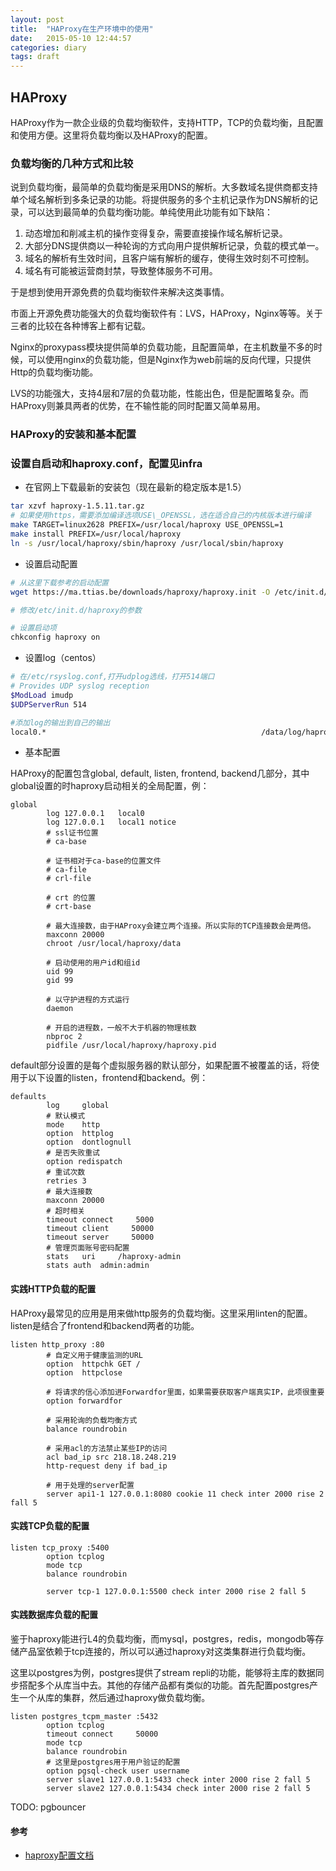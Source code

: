 ```yaml
---
layout: post
title:  "HAProxy在生产环境中的使用"
date:   2015-05-10 12:44:57
categories: diary
tags: draft
---
```


## HAProxy

HAProxy作为一款企业级的负载均衡软件，支持HTTP，TCP的负载均衡，且配置和使用方便。这里将负载均衡以及HAProxy的配置。

### 负载均衡的几种方式和比较

说到负载均衡，最简单的负载均衡是采用DNS的解析。大多数域名提供商都支持单个域名解析到多条记录的功能。将提供服务的多个主机记录作为DNS解析的记录，可以达到最简单的负载均衡功能。单纯使用此功能有如下缺陷：

1. 动态增加和削减主机的操作变得复杂，需要直接操作域名解析记录。
2. 大部分DNS提供商以一种轮询的方式向用户提供解析记录，负载的模式单一。
3. 域名的解析有生效时间，且客户端有解析的缓存，使得生效时刻不可控制。
4. 域名有可能被运营商封禁，导致整体服务不可用。

于是想到使用开源免费的负载均衡软件来解决这类事情。

市面上开源免费功能强大的负载均衡软件有：LVS，HAProxy，Nginx等等。关于三者的比较在各种博客上都有记载。

Nginx的proxypass模块提供简单的负载功能，且配置简单，在主机数量不多的时候，可以使用nginx的负载功能，但是Nginx作为web前端的反向代理，只提供Http的负载均衡功能。

LVS的功能强大，支持4层和7层的负载功能，性能出色，但是配置略复杂。而HAProxy则兼具两者的优势，在不输性能的同时配置又简单易用。

### HAProxy的安装和基本配置

### 设置自启动和haproxy.conf，配置见infra

* 在官网上下载最新的安装包（现在最新的稳定版本是1.5）

```bash
tar xzvf haproxy-1.5.11.tar.gz
# 如果使用https，需要添加编译选项USE\_OPENSSL，选在适合自己的内核版本进行编译
make TARGET=linux2628 PREFIX=/usr/local/haproxy USE_OPENSSL=1
make install PREFIX=/usr/local/haproxy
ln -s /usr/local/haproxy/sbin/haproxy /usr/local/sbin/haproxy
```

* 设置启动配置

```bash
# 从这里下载参考的启动配置
wget https://ma.ttias.be/downloads/haproxy/haproxy.init -O /etc/init.d/haproxy

# 修改/etc/init.d/haproxy的参数

# 设置启动项
chkconfig haproxy on
```

* 设置log（centos）

```bash
# 在/etc/rsyslog.conf,打开udplog选线，打开514端口
# Provides UDP syslog reception
$ModLoad imudp
$UDPServerRun 514

#添加log的输出到自己的输出
local0.*                                                /data/log/haproxy/haproxy.log
```

* 基本配置

HAProxy的配置包含global, default, listen, frontend, backend几部分，其中global设置的时haproxy启动相关的全局配置，例：

```
global
        log 127.0.0.1   local0
        log 127.0.0.1   local1 notice
        # ssl证书位置
        # ca-base

        # 证书相对于ca-base的位置文件
        # ca-file
        # crl-file

        # crt 的位置
        # crt-base

        # 最大连接数，由于HAProxy会建立两个连接。所以实际的TCP连接数会是两倍。
        maxconn 20000
        chroot /usr/local/haproxy/data

        # 启动使用的用户id和组id
        uid 99
        gid 99

        # 以守护进程的方式运行
        daemon

        # 开启的进程数，一般不大于机器的物理核数
        nbproc 2
        pidfile /usr/local/haproxy/haproxy.pid
```

default部分设置的是每个虚拟服务器的默认部分，如果配置不被覆盖的话，将使用于以下设置的listen，frontend和backend。例：

```
defaults
        log     global
        # 默认模式
        mode    http
        option  httplog
        option  dontlognull
        # 是否失败重试
        option redispatch
        # 重试次数
        retries 3
        # 最大连接数
        maxconn 20000
        # 超时相关
        timeout connect     5000
        timeout client     50000
        timeout server     50000
        # 管理页面账号密码配置
        stats   uri     /haproxy-admin
        stats auth  admin:admin
```

#### 实践HTTP负载的配置

HAProxy最常见的应用是用来做http服务的负载均衡。这里采用linten的配置。listen是结合了frontend和backend两者的功能。

```
listen http_proxy :80
        # 自定义用于健康监测的URL
        option  httpchk GET /
        option  httpclose

        # 将请求的信心添加进Forwardfor里面，如果需要获取客户端真实IP，此项很重要
        option forwardfor

        # 采用轮询的负载均衡方式
        balance roundrobin

        # 采用acl的方法禁止某些IP的访问
        acl bad_ip src 218.18.248.219
        http-request deny if bad_ip

        # 用于处理的server配置
        server api1-1 127.0.0.1:8080 cookie 11 check inter 2000 rise 2 fall 5
```

#### 实践TCP负载的配置

```
listen tcp_proxy :5400
        option tcplog
        mode tcp
        balance roundrobin

        server tcp-1 127.0.0.1:5500 check inter 2000 rise 2 fall 5
```

#### 实践数据库负载的配置

鉴于haproxy能进行L4的负载均衡，而mysql，postgres，redis，mongodb等存储产品室依赖于tcp连接的，所以可以通过haproxy对这类集群进行负载均衡。

这里以postgres为例，postgres提供了stream repli的功能，能够将主库的数据同步搭配多个从库当中去。其他的存储产品都有类似的功能。首先配置postgres产生一个从库的集群，然后通过haproxy做负载均衡。

```
listen postgres_tcpm_master :5432
        option tcplog
        timeout connect     50000
        mode tcp
        balance roundrobin
        # 这里是postgres用于用户验证的配置
        option pgsql-check user username
        server slave1 127.0.0.1:5433 check inter 2000 rise 2 fall 5
        server slave2 127.0.0.1:5434 check inter 2000 rise 2 fall 5
```

TODO: pgbouncer

#### 参考

* [haproxy配置文档](http://www.haproxy.org/download/1.4/doc/configuration.txt)


